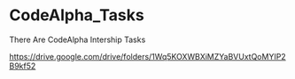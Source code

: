 # CodeAlpha_Tasks
There Are CodeAlpha Intership Tasks

https://drive.google.com/drive/folders/1Wq5KOXWBXiMZYaBVUxtQoMYIP2B9kf52
